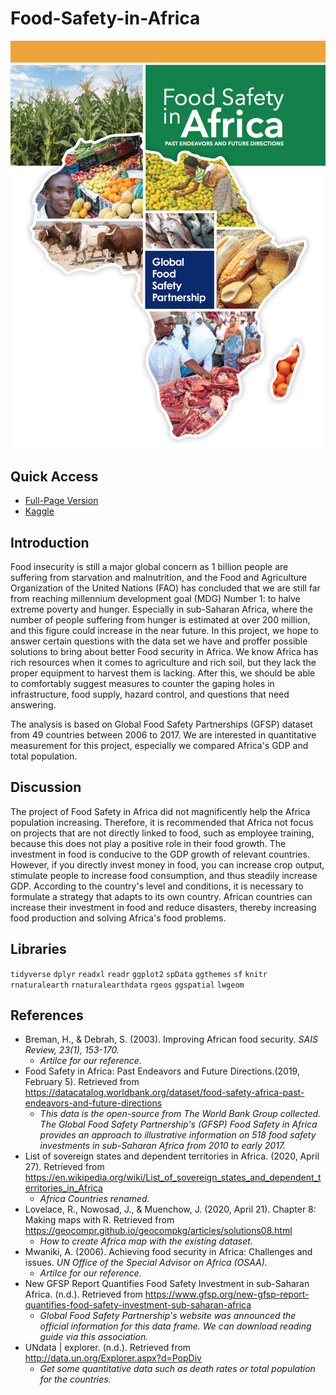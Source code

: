 # Food-Safety-in-Africa
![](pics/gfsp-report-1.png)

## Quick Access
* [Full-Page Version](https://github.com/twyunting/Food-Safety-in-Africa/blob/master/Food_safety_in_Africa_final.pdf)
* [Kaggle](https://www.kaggle.com/dcyunting/food-safety-in-africa)

## Introduction
Food insecurity is still a major global concern as 1 billion people are suffering from starvation and malnutrition, and the Food and Agriculture Organization of the United Nations (FAO) has concluded that we are still far from reaching millennium development goal (MDG) Number 1: to halve extreme poverty and hunger. Especially in sub-Saharan Africa, where the number of people suffering from hunger is estimated at over 200 million, and this figure could increase in the near future. In this project, we hope to answer certain questions with the data set we have and proffer possible solutions to bring about better Food security in Africa. We know Africa has rich resources when it comes to agriculture and rich soil, but they lack the proper equipment to harvest them is lacking. After this, we should be able to comfortably suggest measures to counter the gaping holes in infrastructure, food supply, hazard control, and questions that need answering.

The analysis is based on Global Food Safety Partnerships (GFSP) dataset from 49 countries between 2006 to 2017. We are interested in quantitative measurement for this project, especially we compared Africa's GDP and total population.

## Discussion
  The project of Food Safety in Africa did not magnificently help the Africa population increasing. Therefore, it is recommended that Africa not focus on projects that are not directly linked to food, such as employee training, because this does not play a positive role in their food growth. The investment in food is conducive to the GDP growth of relevant countries.
  However, if you directly invest money in food, you can increase crop output, stimulate people to increase food consumption, and thus steadily increase GDP. According to the country's level and conditions, it is necessary to formulate a strategy that adapts to its own country. African countries can increase their investment in food and reduce disasters, thereby increasing food production and solving Africa's food problems.

## Libraries
`tidyverse` 
`dplyr`
`readxl`
`readr`
`ggplot2`
`spData`
`ggthemes`
`sf`
`knitr`
`rnaturalearth`
`rnaturalearthdata`
`rgeos`
`ggspatial`
`lwgeom`

## References
* Breman, H., & Debrah, S. (2003). Improving African food security. *SAIS Review, 23(1), 153-170.*
  + *Artilce for our reference.*
* Food Safety in Africa: Past Endeavors and Future Directions.(2019, February 5). Retrieved from <https://datacatalog.worldbank.org/dataset/food-safety-africa-past-endeavors-and-future-directions>
  + *This data is the open-source from The World Bank Group collected. The Global Food Safety Partnership's (GFSP) Food Safety in Africa provides an approach to illustrative information on 518 food safety investments in sub-Saharan Africa from 2010 to early 2017.*
* List of sovereign states and dependent territories in Africa. (2020, April 27). Retrieved from <https://en.wikipedia.org/wiki/List_of_sovereign_states_and_dependent_territories_in_Africa>
  + *Africa Countries renamed.*
* Lovelace, R., Nowosad, J., & Muenchow, J. (2020, April 21). Chapter 8: Making maps with R. Retrieved from <https://geocompr.github.io/geocompkg/articles/solutions08.html>
  + *How to create Africa map with the existing dataset.*
* Mwaniki, A. (2006). Achieving food security in Africa: Challenges and issues. *UN Office of the Special Advisor on Africa (OSAA).*
  + *Artilce for our reference.*
* New GFSP Report Quantifies Food Safety Investment in sub-Saharan Africa. (n.d.). Retrieved from <https://www.gfsp.org/new-gfsp-report-quantifies-food-safety-investment-sub-saharan-africa>
  + *Global Food Safety Partnership's website was announced the official information for this data frame. We can download reading guide via this association.*
* UNdata | explorer. (n.d.). Retrieved from <http://data.un.org/Explorer.aspx?d=PopDiv>
  + *Get some quantitative data such as death rates or total population for the countries.*
